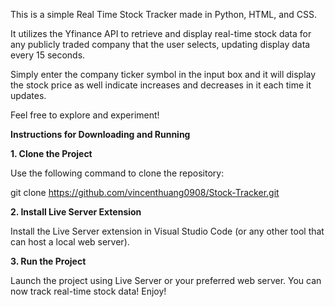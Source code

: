 This is a simple Real Time Stock Tracker made in Python, HTML, and CSS.

It utilizes the Yfinance API to retrieve and display real-time stock data for any publicly traded company that the user selects, updating display data every 15 seconds.

Simply enter the company ticker symbol in the input box and it will display the stock price as well indicate increases and decreases in it each time it updates.

Feel free to explore and experiment!




**Instructions for Downloading and Running**

**1. Clone the Project**

Use the following command to clone the repository:

git clone https://github.com/vincenthuang0908/Stock-Tracker.git

**2. Install Live Server Extension**

Install the Live Server extension in Visual Studio Code (or any other tool that can host a local web server).

**3. Run the Project**

Launch the project using Live Server or your preferred web server.
You can now track real-time stock data!
Enjoy!
